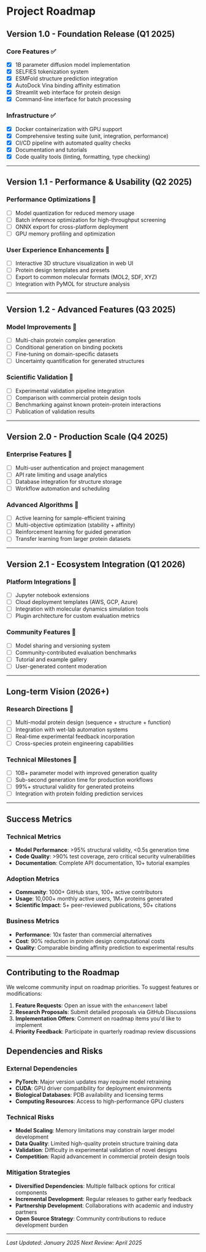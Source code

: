 # Project Roadmap

## Version 1.0 - Foundation Release (Q1 2025)

### Core Features ✅
- [x] 1B parameter diffusion model implementation
- [x] SELFIES tokenization system
- [x] ESMFold structure prediction integration
- [x] AutoDock Vina binding affinity estimation
- [x] Streamlit web interface for protein design
- [x] Command-line interface for batch processing

### Infrastructure ✅
- [x] Docker containerization with GPU support
- [x] Comprehensive testing suite (unit, integration, performance)
- [x] CI/CD pipeline with automated quality checks
- [x] Documentation and tutorials
- [x] Code quality tools (linting, formatting, type checking)

---

## Version 1.1 - Performance & Usability (Q2 2025)

### Performance Optimizations 🚧
- [ ] Model quantization for reduced memory usage
- [ ] Batch inference optimization for high-throughput screening
- [ ] ONNX export for cross-platform deployment
- [ ] GPU memory profiling and optimization

### User Experience Enhancements 🚧
- [ ] Interactive 3D structure visualization in web UI
- [ ] Protein design templates and presets
- [ ] Export to common molecular formats (MOL2, SDF, XYZ)
- [ ] Integration with PyMOL for structure analysis

---

## Version 1.2 - Advanced Features (Q3 2025)

### Model Improvements 🔮
- [ ] Multi-chain protein complex generation
- [ ] Conditional generation on binding pockets
- [ ] Fine-tuning on domain-specific datasets
- [ ] Uncertainty quantification for generated structures

### Scientific Validation 🔮
- [ ] Experimental validation pipeline integration
- [ ] Comparison with commercial protein design tools
- [ ] Benchmarking against known protein-protein interactions
- [ ] Publication of validation results

---

## Version 2.0 - Production Scale (Q4 2025)

### Enterprise Features 🔮
- [ ] Multi-user authentication and project management
- [ ] API rate limiting and usage analytics
- [ ] Database integration for structure storage
- [ ] Workflow automation and scheduling

### Advanced Algorithms 🔮
- [ ] Active learning for sample-efficient training
- [ ] Multi-objective optimization (stability + affinity)
- [ ] Reinforcement learning for guided generation
- [ ] Transfer learning from larger protein datasets

---

## Version 2.1 - Ecosystem Integration (Q1 2026)

### Platform Integrations 🔮
- [ ] Jupyter notebook extensions
- [ ] Cloud deployment templates (AWS, GCP, Azure)
- [ ] Integration with molecular dynamics simulation tools
- [ ] Plugin architecture for custom evaluation metrics

### Community Features 🔮
- [ ] Model sharing and versioning system
- [ ] Community-contributed evaluation benchmarks
- [ ] Tutorial and example gallery
- [ ] User-generated content moderation

---

## Long-term Vision (2026+)

### Research Directions 🔮
- [ ] Multi-modal protein design (sequence + structure + function)
- [ ] Integration with wet-lab automation systems
- [ ] Real-time experimental feedback incorporation
- [ ] Cross-species protein engineering capabilities

### Technical Milestones 🔮
- [ ] 10B+ parameter model with improved generation quality
- [ ] Sub-second generation time for production workflows
- [ ] 99%+ structural validity for generated proteins
- [ ] Integration with protein folding prediction services

---

## Success Metrics

### Technical Metrics
- **Model Performance**: >95% structural validity, <0.5s generation time
- **Code Quality**: >90% test coverage, zero critical security vulnerabilities
- **Documentation**: Complete API documentation, 10+ tutorial examples

### Adoption Metrics
- **Community**: 1000+ GitHub stars, 100+ active contributors
- **Usage**: 10,000+ monthly active users, 1M+ proteins generated
- **Scientific Impact**: 5+ peer-reviewed publications, 50+ citations

### Business Metrics
- **Performance**: 10x faster than commercial alternatives
- **Cost**: 90% reduction in protein design computational costs
- **Quality**: Comparable binding affinity prediction to experimental results

---

## Contributing to the Roadmap

We welcome community input on roadmap priorities. To suggest features or modifications:

1. **Feature Requests**: Open an issue with the `enhancement` label
2. **Research Proposals**: Submit detailed proposals via GitHub Discussions
3. **Implementation Offers**: Comment on roadmap items you'd like to implement
4. **Priority Feedback**: Participate in quarterly roadmap review discussions

## Dependencies and Risks

### External Dependencies
- **PyTorch**: Major version updates may require model retraining
- **CUDA**: GPU driver compatibility for deployment environments
- **Biological Databases**: PDB availability and licensing terms
- **Computing Resources**: Access to high-performance GPU clusters

### Technical Risks
- **Model Scaling**: Memory limitations may constrain larger model development
- **Data Quality**: Limited high-quality protein structure training data
- **Validation**: Difficulty in experimental validation of novel designs
- **Competition**: Rapid advancement in commercial protein design tools

### Mitigation Strategies
- **Diversified Dependencies**: Multiple fallback options for critical components
- **Incremental Development**: Regular releases to gather early feedback
- **Partnership Development**: Collaborations with academic and industry partners
- **Open Source Strategy**: Community contributions to reduce development burden

---

*Last Updated: January 2025*
*Next Review: April 2025*